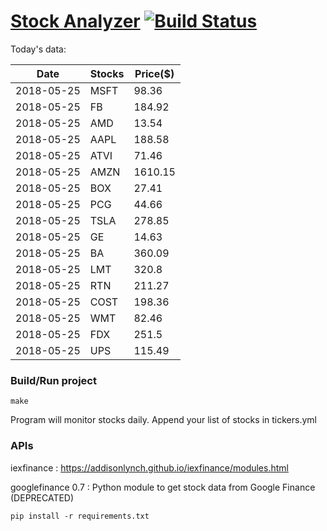 # [Stock Analyzer](https://ogoyal.github.io/StockAnalyzer/) [![Build Status](https://travis-ci.org/ogoyal/StockAnalyzer.svg?branch=master)](https://travis-ci.org/ogoyal/StockAnalyzer)

Today's data:

| Date| Stocks| Price($) | 
| --- | --- | ---  | 
| 2018-05-25| MSFT| 98.36 | 
| 2018-05-25| FB| 184.92 | 
| 2018-05-25| AMD| 13.54 | 
| 2018-05-25| AAPL| 188.58 | 
| 2018-05-25| ATVI| 71.46 | 
| 2018-05-25| AMZN| 1610.15 | 
| 2018-05-25| BOX| 27.41 | 
| 2018-05-25| PCG| 44.66 | 
| 2018-05-25| TSLA| 278.85 | 
| 2018-05-25| GE| 14.63 | 
| 2018-05-25| BA| 360.09 | 
| 2018-05-25| LMT| 320.8 | 
| 2018-05-25| RTN| 211.27 | 
| 2018-05-25| COST| 198.36 | 
| 2018-05-25| WMT| 82.46 | 
| 2018-05-25| FDX| 251.5 | 
| 2018-05-25| UPS| 115.49 | 

### Build/Run project

```
make
```

Program will monitor stocks daily. Append your list of stocks in tickers.yml

### APIs
iexfinance : https://addisonlynch.github.io/iexfinance/modules.html

googlefinance 0.7 : Python module to get stock data from Google Finance (DEPRECATED)

```
pip install -r requirements.txt
```
